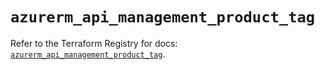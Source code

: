 # `azurerm_api_management_product_tag`

Refer to the Terraform Registry for docs: [`azurerm_api_management_product_tag`](https://registry.terraform.io/providers/hashicorp/azurerm/4.27.0/docs/resources/api_management_product_tag).
